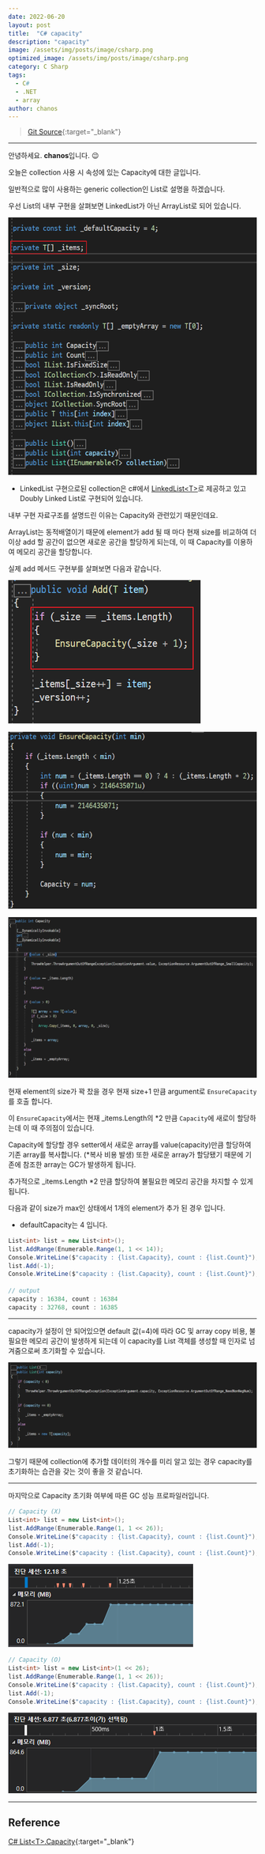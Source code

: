 ```yaml
---
date: 2022-06-20
layout: post
title:  "C# capacity"
description: "capacity"
image: /assets/img/posts/image/csharp.png
optimized_image: /assets/img/posts/image/csharp.png
category: C Sharp
tags:
  - C#
  - .NET
  - array
author: chanos
---
```

> [Git Source](https://github.com/chanos-dev/blogcode/tree/master/22-0620){:target="_blank"}

---

안녕하세요. <b>chanos</b>입니다. 😉

오늘은 collection 사용 시 속성에 있는 Capacity에 대한 글입니다.

일반적으로 많이 사용하는 generic collection인 List<T>로 설명을 하겠습니다.

우선 List의 내부 구현을 살펴보면 LinkedList가 아닌 ArrayList로 되어 있습니다.

![list](/assets/img/posts/2022-06-20/list.png)

- LinkedList 구현으로된 collection은 c#에서 [LinkedList\<T\>](https://docs.microsoft.com/ko-kr/dotnet/api/system.collections.generic.linkedlist-1?view=net-6.0)로 제공하고 있고 Doubly Linked List로 구현되어 있습니다.


내부 구현 자료구조를 설명드린 이유는 Capacity와 관련있기 때문인데요.

ArrayList는 동적배열이기 때문에 element가 add 될 때 마다 현재 size를 비교하여 더 이상 add 할 공간이 없으면 새로운 공간을 할당하게 되는데, 이 때 Capacity를 이용하여 메모리 공간을 할당합니다.

실제 add 메서드 구현부를 살펴보면 다음과 같습니다.

![add](/assets/img/posts/2022-06-20/add.png)

![ensureCapacity](/assets/img/posts/2022-06-20/ensureCapacity.png)

![capacityGetter](/assets/img/posts/2022-06-20/capacityGetter.png)


현재 element의 size가 꽉 찼을 경우 현재 size+1 만큼 argument로 `EnsureCapacity` 를 호출 합니다.  

이 `EnsureCapacity`에서는 현재 _items.Length의 *2 만큼 `Capacity`에 새로이 할당하는데 이 때 주의점이 있습니다.

Capacity에 할당할 경우 setter에서 새로운 array를 value(capacity)만큼 할당하여 기존 array를 복사합니다. (*복사 비용 발생) 또한 새로운 array가 할당됐기 때문에 기존에 참조한 array는 GC가 발생하게 됩니다.

추가적으로 _items.Length *2 만큼 할당하여 불필요한 메모리 공간을 차지할 수 있게 됩니다.

다음과 같이 size가 max인 상태에서 1개의 element가 추가 된 경우 입니다.
  - defaultCapacity는 4 입니다.

```csharp
List<int> list = new List<int>();
list.AddRange(Enumerable.Range(1, 1 << 14));
Console.WriteLine($"capacity : {list.Capacity}, count : {list.Count}");
list.Add(-1);
Console.WriteLine($"capacity : {list.Capacity}, count : {list.Count}");

// output
capacity : 16384, count : 16384
capacity : 32768, count : 16385
```

---

capacity가 설정이 안 되어있으면 default 값(=4)에 따라 GC 및 array copy 비용, 불필요한 메모리 공간이 발생하게 되는데 이 capacity를 List 객체를 생성할 때 인자로 넘겨줌으로써 초기화할 수 있습니다.

![constructor](/assets/img/posts/2022-06-20/constructor.png)

그렇기 때문에 collection에 추가할 데이터의 개수를 미리 알고 있는 경우 capacity를 초기화하는 습관을 갖는 것이 좋을 것 같습니다.

---

마지막으로 Capacity 초기화 여부에 따른 GC 성능 프로파일러입니다.

```csharp
// Capacity (X)
List<int> list = new List<int>();
list.AddRange(Enumerable.Range(1, 1 << 26));
Console.WriteLine($"capacity : {list.Capacity}, count : {list.Count}");
list.Add(-1);
Console.WriteLine($"capacity : {list.Capacity}, count : {list.Count}");
```
![capacityX](/assets/img/posts/2022-06-20/capacityX.png)
```csharp
// Capacity (O)
List<int> list = new List<int>(1 << 26);            
list.AddRange(Enumerable.Range(1, 1 << 26));
Console.WriteLine($"capacity : {list.Capacity}, count : {list.Count}");
list.Add(-1);
Console.WriteLine($"capacity : {list.Capacity}, count : {list.Count}");
```
![capacityO](/assets/img/posts/2022-06-20/capacityO.png)

---

## Reference

[C# List\<T\>.Capacity](https://docs.microsoft.com/ko-kr/dotnet/api/system.collections.generic.list-1.capacity?view=net-6.0){:target="_blank"} 